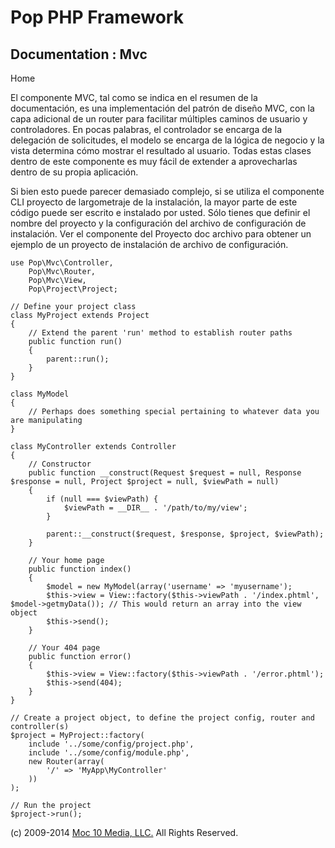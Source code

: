 Pop PHP Framework
=================

Documentation : Mvc
-------------------

Home

El componente MVC, tal como se indica en el resumen de la documentación,
es una implementación del patrón de diseño MVC, con la capa adicional de
un router para facilitar múltiples caminos de usuario y controladores.
En pocas palabras, el controlador se encarga de la delegación de
solicitudes, el modelo se encarga de la lógica de negocio y la vista
determina cómo mostrar el resultado al usuario. Todas estas clases
dentro de este componente es muy fácil de extender a aprovecharlas
dentro de su propia aplicación.

Si bien esto puede parecer demasiado complejo, si se utiliza el
componente CLI proyecto de largometraje de la instalación, la mayor
parte de este código puede ser escrito e instalado por usted. Sólo
tienes que definir el nombre del proyecto y la configuración del archivo
de configuración de instalación. Ver el componente del Proyecto doc
archivo para obtener un ejemplo de un proyecto de instalación de archivo
de configuración.

    use Pop\Mvc\Controller,
        Pop\Mvc\Router,
        Pop\Mvc\View,
        Pop\Project\Project;

    // Define your project class
    class MyProject extends Project
    {
        // Extend the parent 'run' method to establish router paths
        public function run()
        {
            parent::run();
        }
    }

    class MyModel
    {
        // Perhaps does something special pertaining to whatever data you are manipulating
    }

    class MyController extends Controller
    {
        // Constructor
        public function __construct(Request $request = null, Response $response = null, Project $project = null, $viewPath = null)
        {
            if (null === $viewPath) {
                $viewPath = __DIR__ . '/path/to/my/view';
            }

            parent::__construct($request, $response, $project, $viewPath);
        }

        // Your home page
        public function index()
        {
            $model = new MyModel(array('username' => 'myusername');
            $this->view = View::factory($this->viewPath . '/index.phtml', $model->getmyData()); // This would return an array into the view object
            $this->send();
        }

        // Your 404 page
        public function error()
        {
            $this->view = View::factory($this->viewPath . '/error.phtml');
            $this->send(404);
        }
    }

    // Create a project object, to define the project config, router and controller(s)
    $project = MyProject::factory(
        include '../some/config/project.php',
        include '../some/config/module.php',
        new Router(array(
            '/' => 'MyApp\MyController'
        ))
    );

    // Run the project
    $project->run();

\(c) 2009-2014 [Moc 10 Media, LLC.](http://www.moc10media.com) All
Rights Reserved.
